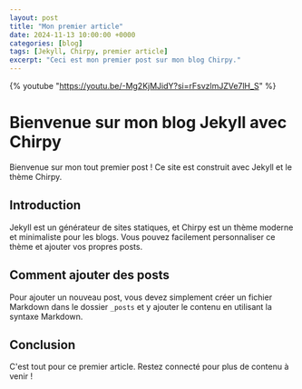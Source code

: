 ```yaml
---
layout: post
title: "Mon premier article"
date: 2024-11-13 10:00:00 +0000
categories: [blog]
tags: [Jekyll, Chirpy, premier article]
excerpt: "Ceci est mon premier post sur mon blog Chirpy."
---
```


 {% youtube "https://youtu.be/-Mg2KjMJidY?si=rFsvzlmJZVe7lH_S" %}

# Bienvenue sur mon blog Jekyll avec Chirpy
Bienvenue sur mon tout premier post ! Ce site est construit avec Jekyll et le thème Chirpy.

## Introduction

Jekyll est un générateur de sites statiques, et Chirpy est un thème moderne et minimaliste pour les blogs. Vous pouvez facilement personnaliser ce thème et ajouter vos propres posts.

## Comment ajouter des posts

Pour ajouter un nouveau post, vous devez simplement créer un fichier Markdown dans le dossier `_posts` et y ajouter le contenu en utilisant la syntaxe Markdown.

## Conclusion

C'est tout pour ce premier article. Restez connecté pour plus de contenu à venir !
